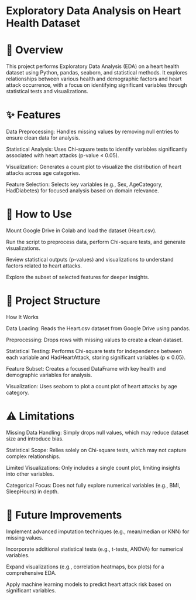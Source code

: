 # Exploratory Data Analysis on Heart Health Dataset
# 📝 Overview
This project performs Exploratory Data Analysis (EDA) on a heart health dataset using Python, pandas, seaborn, and statistical methods. It explores relationships between various health and demographic factors and heart attack occurrence, with a focus on identifying significant variables through statistical tests and visualizations.

# ✨ Features
Data Preprocessing: Handles missing values by removing null entries to ensure clean data for analysis.

Statistical Analysis: Uses Chi-square tests to identify variables significantly associated with heart attacks (p-value ≤ 0.05).

Visualization: Generates a count plot to visualize the distribution of heart attacks across age categories.

Feature Selection: Selects key variables (e.g., Sex, AgeCategory, HadDiabetes) for focused analysis based on domain relevance.

# 💬 How to Use
Mount Google Drive in Colab and load the dataset (Heart.csv).

Run the script to preprocess data, perform Chi-square tests, and generate visualizations.

Review statistical outputs (p-values) and visualizations to understand factors related to heart attacks.

Explore the subset of selected features for deeper insights.

# 🧩 Project Structure
How It Works

Data Loading: Reads the Heart.csv dataset from Google Drive using pandas.

Preprocessing: Drops rows with missing values to create a clean dataset.

Statistical Testing: Performs Chi-square tests for independence between each variable and HadHeartAttack, storing significant variables (p ≤ 0.05).

Feature Subset: Creates a focused DataFrame with key health and demographic variables for analysis.

Visualization: Uses seaborn to plot a count plot of heart attacks by age category.

# ⚠️ Limitations
Missing Data Handling: Simply drops null values, which may reduce dataset size and introduce bias.

Statistical Scope: Relies solely on Chi-square tests, which may not capture complex relationships.

Limited Visualizations: Only includes a single count plot, limiting insights into other variables.

Categorical Focus: Does not fully explore numerical variables (e.g., BMI, SleepHours) in depth.

# 🚀 Future Improvements
Implement advanced imputation techniques (e.g., mean/median or KNN) for missing values.

Incorporate additional statistical tests (e.g., t-tests, ANOVA) for numerical variables.

Expand visualizations (e.g., correlation heatmaps, box plots) for a comprehensive EDA.

Apply machine learning models to predict heart attack risk based on significant variables.
